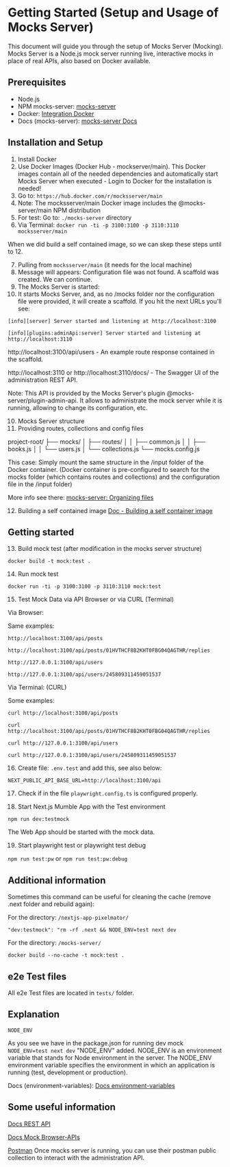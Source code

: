 # Getting Started (Setup and Usage of Mocks Server)

This document will guide you through the setup of Mocks Server (Mocking). Mocks Server is a Node.js mock server running live, interactive mocks in place of real APIs, also based on Docker available.

## Prerequisites

- Node.js
- NPM mocks-server: [mocks-server](https://www.mocks-server.org/)
- Docker: [Integration Docker](https://www.mocks-server.org/docs/integrations/docker/)
- Docs (mocks-server): [mocks-server Docs](https://www.mocks-server.org/docs/overview/)

## Installation and Setup

1. Install Docker
2. Use Docker Images (Docker Hub - mockserver/main). This Docker images contain all of the needed dependencies and automatically start Mocks Server when executed - Login to Docker for the installation is needed!
3. Go to: `https://hub.docker.com/r/mocksserver/main`
4. Note: The mocksserver/main Docker image includes the @mocks-server/main NPM distribution
5. For test: Go to: `./mocks-server` directory
6. Via Terminal: `docker run -ti -p 3100:3100 -p 3110:3110 mocksserver/main`

When we did build a self contained image, so we can skep these steps until to 12.

7. Pulling from `mocksserver/main` (it needs for the local machine)
8. Message will appears: Configuration file was not found. A scaffold was created. We can continue.
9. The Mocks Server is started:
10. It starts Mocks Server, and, as no /mocks folder nor the configuration file were provided, it will create a scaffold. If you hit the next URLs you'll see:

`[info][server] Server started and listening at http://localhost:3100`

`[info][plugins:adminApi:server] Server started and listening at http://localhost:3110`

http://localhost:3100/api/users - An example route response contained in the scaffold.

http://localhost:3110 or http://localhost:3110/docs/ - The Swagger UI of the administration REST API.

Note: This API is provided by the Mocks Server's plugin @mocks-server/plugin-admin-api. It allows to administrate the mock server while it is running, allowing to change its configuration, etc.

10. Mocks Server structure
11. Providing routes, collections and config files

project-root/
├── mocks/
│ ├── routes/
│ │ ├── common.js
│ │ ├── books.js
│ │ └── users.js
│ └── collections.js
└── mocks.config.js

This case: Simply mount the same structure in the /input folder of the Docker container.
(Docker container is pre-configured to search for the mocks folder (which contains routes and collections) and the configuration file in the /input folder)

More info see there: [mocks-server: Organizing files](https://www.mocks-server.org/docs/guides/organizing-files/)

12. Building a self contained image [Doc - Building a self container image](https://www.mocks-server.org/docs/integrations/docker/#building-a-self-contained-image)

## Getting started

13. Build mock test (after modification in the mocks server structure)

`docker build -t mock:test .`

14. Run mock test

`docker run -ti -p 3100:3100 -p 3110:3110 mock:test`

15. Test Mock Data via API Browser or via CURL (Terminal)

Via Browser:

Same examples:

`http://localhost:3100/api/posts`

`http://localhost:3100/api/posts/01HVTHCF8B2KHT0FBG04QAGTHR/replies`

`http://127.0.0.1:3100/api/users`

`http://127.0.0.1:3100/api/users/245809311459051537`

Via Terminal: (CURL)

Some examples:

`curl http://localhost:3100/api/posts`

`curl http://localhost:3100/api/posts/01HVTHCF8B2KHT0FBG04QAGTHR/replies`

`curl http://127.0.0.1:3100/api/users`

`curl http://127.0.0.1:3100/api/users/245809311459051537`

16. Create file: `.env.test` and add this, see also below:

`NEXT_PUBLIC_API_BASE_URL=http://localhost:3100/api`

17. Check if in the file `playwright.config.ts` is configured properly.

18. Start Next.js Mumble App with the Test environment

`npm run dev:testmock`

The Web App should be started with the mock data.

19. Start playwright test or playwright test debug

`npm run test:pw` or `npm run test:pw:debug`

## Additional information

Sometimes this command can be useful for cleaning the cache (remove .next folder and rebuild again):

For the directory: `/nextjs-app-pixelmator/`

`"dev:testmock": "rm -rf .next && NODE_ENV=test next dev`

For the directory: `/mocks-server/`

`docker build --no-cache -t mock:test .`

## e2e Test files

All e2e Test files are located in `tests/` folder.

## Explanation

`NODE_ENV`

As you see we have in the package.json for running dev mock `NODE_ENV=test next dev` "NODE_ENV" added.
NODE_ENV is an environment variable that stands for Node environment in the server. The NODE_ENV environment variable specifies the environment in which an application is running (test, development or production).

Docs (environment-variables): [Docs environment-variables](https://nextjs.org/docs/app/building-your-application/configuring/environment-variables)

## Some useful information

[Docs REST API](https://www.mocks-server.org/docs/integrations/rest-api/)

[Docs Mock Browser-APIs](https://playwright.dev/docs/mock-browser-apis/)

[Postman](https://www.postman.com/)
Once mocks server is running, you can use their postman public collection to interact with the administration API.
